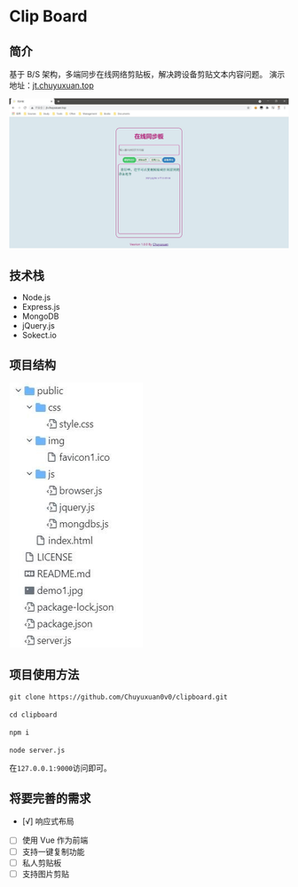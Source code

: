 # Clip Board

## 简介

基于 B/S 架构，多端同步在线网络剪贴板，解决跨设备剪贴文本内容问题。
演示地址：[jt.chuyuxuan.top](https://jt.chuyuxuan.top)

![](demo1.jpg)

## 技术栈

- Node.js
- Express.js
- MongoDB
- jQuery.js
- Sokect.io

## 项目结构

![](demo2.jpg)

## 项目使用方法

```shell
git clone https://github.com/Chuyuxuan0v0/clipboard.git

cd clipboard

npm i

node server.js
```

在`127.0.0.1:9000`访问即可。

## 将要完善的需求

- [√] 响应式布局
- [ ] 使用 Vue 作为前端
- [ ] 支持一键复制功能
- [ ] 私人剪贴板
- [ ] 支持图片剪贴
